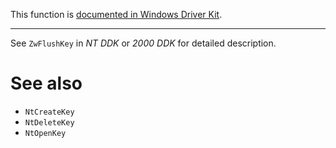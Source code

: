 This function is [documented in Windows Driver Kit](https://learn.microsoft.com/en-us/windows-hardware/drivers/ddi/wdm/nf-wdm-zwflushkey).

---

See `ZwFlushKey` in *NT DDK* or *2000 DDK* for detailed description.

# See also

* `NtCreateKey`
* `NtDeleteKey`
* `NtOpenKey`
